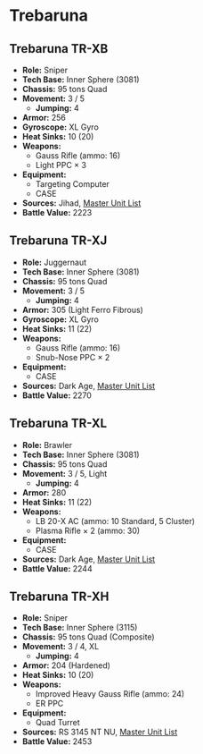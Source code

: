 # Trebaruna
## Trebaruna TR-XB
- **Role:** Sniper
- **Tech Base:** Inner Sphere (3081)
- **Chassis:** 95 tons Quad
- **Movement:** 3 / 5
  - **Jumping:** 4
- **Armor:** 256
- **Gyroscope:** XL Gyro
- **Heat Sinks:** 10 (20)
- **Weapons:**
  - Gauss Rifle (ammo: 16)
  - Light PPC × 3
- **Equipment:**
  - Targeting Computer
  - CASE
- **Sources:** Jihad, [Master Unit List](http://masterunitlist.info/Unit/Details/3292/trebaruna-tr-xb)
- **Battle Value:** 2223

## Trebaruna TR-XJ
- **Role:** Juggernaut
- **Tech Base:** Inner Sphere (3081)
- **Chassis:** 95 tons Quad
- **Movement:** 3 / 5
  - **Jumping:** 4
- **Armor:** 305 (Light Ferro Fibrous)
- **Gyroscope:** XL Gyro
- **Heat Sinks:** 11 (22)
- **Weapons:**
  - Gauss Rifle (ammo: 16)
  - Snub-Nose PPC × 2
- **Equipment:**
  - CASE
- **Sources:** Dark Age, [Master Unit List](http://masterunitlist.info/Unit/Details/3293/trebaruna-tr-xj)
- **Battle Value:** 2270

## Trebaruna TR-XL
- **Role:** Brawler
- **Tech Base:** Inner Sphere (3081)
- **Chassis:** 95 tons Quad
- **Movement:** 3 / 5, Light
  - **Jumping:** 4
- **Armor:** 280
- **Heat Sinks:** 11 (22)
- **Weapons:**
  - LB 20-X AC (ammo: 10 Standard, 5 Cluster)
  - Plasma Rifle × 2 (ammo: 30)
- **Equipment:**
  - CASE
- **Sources:** Dark Age, [Master Unit List](http://masterunitlist.info/Unit/Details/3294/trebaruna-tr-xl)
- **Battle Value:** 2244

## Trebaruna TR-XH
- **Role:** Sniper
- **Tech Base:** Inner Sphere (3115)
- **Chassis:** 95 tons Quad (Composite)
- **Movement:** 3 / 4, XL
  - **Jumping:** 4
- **Armor:** 204 (Hardened)
- **Heat Sinks:** 10 (20)
- **Weapons:**
  - Improved Heavy Gauss Rifle (ammo: 24)
  - ER PPC
- **Equipment:**
  - Quad Turret
- **Sources:** RS 3145 NT NU, [Master Unit List](http://masterunitlist.info/Unit/Details/6834/trebaruna-tr-xh)
- **Battle Value:** 2453

